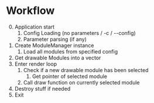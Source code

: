 # Workflow
0. Application start
   1. Config Loading (no parameters / -c / --config)
   2. Parameter parsing (if any)
1. Create ModuleManager instance
   1. Load all modules from specified config
2. Get drawable Modules into a vector
3. Enter render loop
   1. Check if a new drawable module has been selected
      1. Get pointer of selected module
   2. Call draw function on currently selected module
4. Destroy stuff if needed
5. Exit